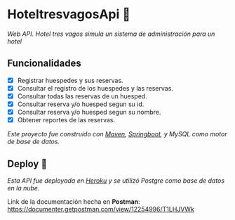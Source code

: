 # HoteltresvagosApi :hotel:

_Web API. Hotel tres vagos simula un sistema de administración para un hotel_

## Funcionalidades

- [x] Registrar huespedes y sus reservas.
- [x] Consultar el registro de los huespedes y las reservas.
- [x] Consultar todas las reservas de un huesped.
- [x] Consultar reserva y/o huesped segun su id.
- [x] Consultar reserva y/o huesped segun su nombre.
- [x] Obtener reportes de las reservas.

_Este proyecto fue construido con [Maven](https://maven.apache.org/), [Springboot](https://spring.io/tools), y MySQL como motor de base de datos._

## Deploy 🚀

_Esta API fue deployada en [Heroku](https://heroku.com) y se utilizó Postgre como base de datos en la nube._

Link de la documentación hecha en **Postman**: https://documenter.getpostman.com/view/12254996/T1LHJVWk
